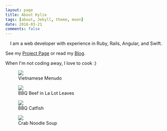 ```yaml
---
layout: page
title: About Kylie
tags: [about, Jekyll, theme, moon]
date: 2016-03-21
comments: false
---
```

    
<center>
I am a web developer with experience in Ruby, Rails, Angular, and Swift.
  <ul>
    <i class="devicon-ruby-plain icon-about"></i>
    <i class="devicon-rails-plain icon-about"></i>
    <i class="devicon-angularjs-plain icon-about"></i>
  </ul>
  <ul>
    <i class="devicon-postgresql-plain icon-about"></i>
    <i class="devicon-html5-plain icon-about"></i>
    <i class="devicon-git-plain icon-about"></i>
    <i class="devicon-bootstrap-plain icon-about"></i>
  </ul> 
</center>

See my [Project Page](https://kylietramle.github.io/projects) or read my [Blog](https://kylietramle.wordpress.com).

When I'm not coding away, I love to cook :)


<figure>
    <img src="{{ url }}/assets/img/phalau.jpg">
    <figcaption>Vietnamese Menudo</figcaption>
</figure>

<figure>
  <img src="{{ url }}/assets/img/bolalot.jpg">
  <figcaption>BBQ Beef in La Lot Leaves</figcaption>
</figure>

<figure>
    <img src="{{ url }}/assets/img/canuong.jpg">
    <figcaption>BBQ Catfish</figcaption>
</figure>

<figure>
    <img src="{{ url }}/assets/img/canhbun.jpg">
    <figcaption>Crab Noodle Soup</figcaption>
</figure>